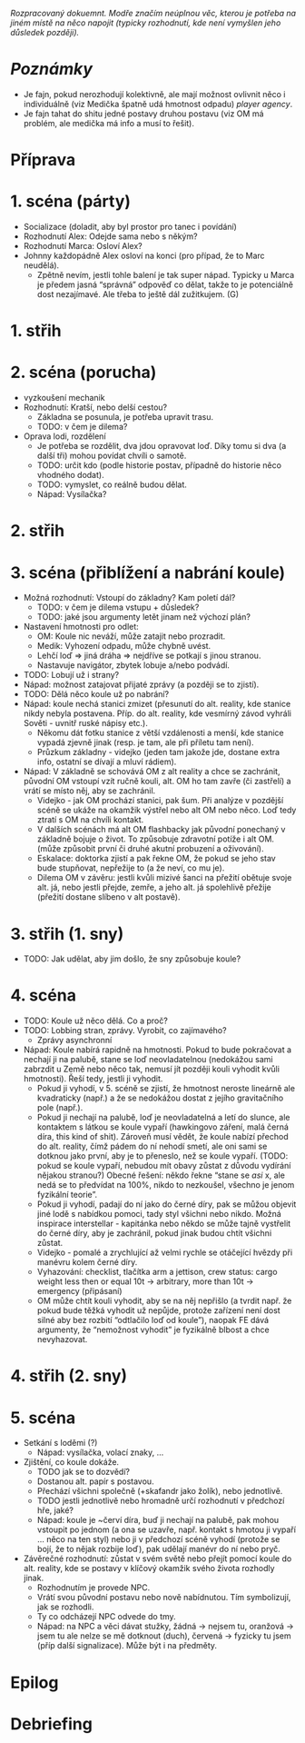 
_Rozpracovaný dokuemnt. Modře značím neúplnou věc, kterou je potřeba na jiném místě na něco napojit (typicky rozhodnutí, kde není vymyšlen jeho důsledek později)._

# _Poznámky_

- Je fajn, pokud nerozhodují kolektivně, ale mají možnost ovlivnit něco i individuálně (viz Medička špatně udá hmotnost odpadu) _player agency_.
- Je fajn tahat do shitu jedné postavy druhou postavu (viz OM má problém, ale medička má info a musí to řešit).

# Příprava

# 1. scéna (párty)

- Socializace (doladit, aby byl prostor pro tanec i povídání)
- Rozhodnutí Alex: Odejde sama nebo s někým?
- Rozhodnutí Marca: Osloví Alex?
- Johnny každopádně Alex osloví na konci (pro případ, že to Marc neudělá).
    - Zpětně nevím, jestli tohle balení je tak super nápad. Typicky u Marca je předem jasná “správná” odpověď co dělat, takže to je potenciálně dost nezajímavé. Ale třeba to ještě dál zužitkujem. (G)

# 1. střih

# 2. scéna (porucha)

- vyzkoušení mechanik
- Rozhodnutí: Kratší, nebo delší cestou?
    - Základna se posunula, je potřeba upravit trasu.
    - TODO: v čem je dilema?
- Oprava lodi, rozdělení
    - Je potřeba se rozdělit, dva jdou opravovat loď. Díky tomu si dva (a další tři) mohou povídat chvíli o samotě.
    - TODO: určit kdo (podle historie postav, případně do historie něco vhodného dodat).
    - TODO: vymyslet, co reálně budou dělat.
    - Nápad: Vysílačka?

# 2. střih

# 3. scéna (přiblížení a nabrání koule)

- Možná rozhodnutí: Vstoupí do základny? Kam poletí dál?
    - TODO: v čem je dilema vstupu + důsledek?
    - TODO: jaké jsou argumenty letět jinam než výchozí plán?
- Nastavení hmotnosti pro odlet:
    - OM: Koule nic neváží, může zatajit nebo prozradit.
    - Medik: Vyhození odpadu, může chybně uvést.
    - Lehčí loď => jiná dráha => nejdříve se potkají s jinou stranou.
    - Nastavuje navigátor, zbytek lobuje a/nebo podvádí.
- TODO: Lobují už i strany?
- Nápad: možnost zatajovat přijaté zprávy (a později se to zjistí).
- TODO: Dělá něco koule už po nabrání?
- Nápad: koule nechá stanici zmizet (přesunutí do alt. reality, kde stanice nikdy nebyla postavena. Příp. do alt. reality, kde vesmírný závod vyhráli Sověti - uvnitř ruské nápisy etc.).
    - Někomu dát fotku stanice z větší vzdálenosti a menší, kde stanice vypadá zjevně jinak (resp. je tam, ale při příletu tam není).
    - Průzkum základny - videjko (jeden tam jakože jde, dostane extra info, ostatní se dívají a mluví rádiem).
- Nápad: V základně se schovává OM z alt reality a chce se zachránit, původní OM vstoupí vzít ručně kouli, alt. OM ho tam zavře (či zastřelí) a vrátí se místo něj, aby se zachránil.
    - Videjko - jak OM prochází stanici, pak šum. Při analýze v pozdější scéně se ukáže na okamžik výstřel nebo alt OM nebo něco. Loď tedy ztratí s OM na chvíli kontakt.
    - V dalších scénách má alt OM flashbacky jak původní ponechaný v základně bojuje o život. To způsobuje zdravotní potíže i alt OM. (může způsobit první či druhé akutní probuzení a oživování).
    - Eskalace: doktorka zjistí a pak řekne OM, že pokud se jeho stav bude stupňovat, nepřežije to (a že neví, co mu je).
    - Dilema OM v závěru: jestli kvůli mizivé šanci na přežití obětuje svoje alt. já, nebo jestli přejde, zemře, a jeho alt. já spolehlivě přežije (přežití dostane slíbeno v alt postavě).

# 3. střih (1. sny)

- TODO: Jak udělat, aby jim došlo, že sny způsobuje koule?

# 4. scéna

- TODO: Koule už něco dělá. Co a proč?
- TODO: Lobbing stran, zprávy. Vyrobit, co zajímavého?
    - Zprávy asynchronní
- Nápad: Koule nabírá rapidně na hmotnosti. Pokud to bude pokračovat a nechají ji na palubě, stane se loď neovladatelnou (nedokážou sami zabrzdit u Země nebo něco tak, nemusí jít později kouli vyhodit kvůli hmotnosti). Řeší tedy, jestli ji vyhodit.
    - Pokud ji vyhodí, v 5. scéně se zjistí, že hmotnost neroste lineárně ale kvadraticky (např.) a že se nedokážou dostat z jejího gravitačního pole (např.).
    - Pokud ji nechají na palubě, loď je neovladatelná a letí do slunce, ale kontaktem s látkou se koule vypaří (hawkingovo záření, malá černá díra, this kind of shit). Zároveň musí vědět, že koule nabízí přechod do alt. reality, čímž pádem do ní nehodí smetí, ale oni sami se dotknou jako první, aby je to přeneslo, než se koule vypaří. (TODO: pokud se koule vypaří, nebudou mít obavy zůstat z důvodu vydírání nějakou stranou?) Obecné řešení: někdo řekne “stane se _asi_ x, ale nedá se to předvídat na 100%, nikdo to nezkoušel, všechno je jenom fyzikální teorie”.
    - Pokud ji vyhodí, padají do ní jako do černé díry, pak se můžou objevit jiné lodě s nabídkou pomoci, tady styl všichni nebo nikdo. Možná inspirace interstellar - kapitánka nebo někdo se může tajně vystřelit do černé díry, aby je zachránil, pokud jinak budou chtít všichni zůstat.
    - Videjko - pomalé a zrychlující až velmi rychle se otáčející hvězdy při manévru kolem černé díry.
    - Vyhazování: checklist, tlačítka arm a jettison, crew status: cargo weight less then or equal 10t → arbitrary, more than 10t → emergency (připásaní)
    - OM může chtít kouli vyhodit, aby se na něj nepřišlo (a tvrdit např. že pokud bude těžká vyhodit už nepůjde, protože zařízení není dost silné aby bez rozbití “odtlačilo loď od koule”), naopak FE dává argumenty, že “nemožnost vyhodit” je fyzikálně blbost a chce nevyhazovat.

# 4. střih (2. sny)

# 5. scéna

- Setkání s loděmi (?)
    - Nápad: vysílačka, volací znaky, …
- Zjištění, co koule dokáže.
    - TODO jak se to dozvědí?
    - Dostanou alt. papír s postavou.
    - Přechází všichni společně (+skafandr jako žolík), nebo jednotlivě.
    - TODO jestli jednotlivě nebo hromadně určí rozhodnutí v předchozí hře, jaké?
    - Nápad: koule je ~červí díra, buď ji nechají na palubě, pak mohou vstoupit po jednom (a ona se uzavře, např. kontakt s hmotou ji vypaří … něco na ten styl) nebo ji v předchozí scéně vyhodí (protože se bojí, že to nějak rozbije loď), pak udělají manévr do ní nebo pryč.
- Závěrečné rozhodnutí: zůstat v svém světě nebo přejít pomocí koule do alt. reality, kde se postavy v klíčový okamžik svého života rozhodly jinak.
    - Rozhodnutím je provede NPC.
    - Vrátí svou původní postavu nebo nově nabídnutou. Tím symbolizují, jak se rozhodli.
    - Ty co odcházejí NPC odvede do tmy.
    - Nápad: na NPC a věci dávat stužky, žádná → nejsem tu, oranžová → jsem tu ale nelze se mě dotknout (duch), červená → fyzicky tu jsem (příp další signalizace). Může být i na předměty.

# Epilog

# Debriefing
